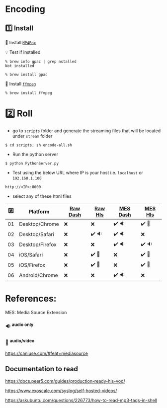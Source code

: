# Encoding 

## :one: Install

:pushpin: Install [`MP4Box`](https://formulae.brew.sh/formula/gpac)

:bulb: Test if installed

```
% brew info gpac | grep nstalled 
Not installed
```

```
% brew install gpac
```

:pushpin: Install [`ffmpeg`](https://formulae.brew.sh/formula/ffmpeg)

```
% brew install ffmpeg
```



# :two: Roll

* go to `scripts` folder and generate the streaming files that will be located under `stream` folder

```
$ cd scripts; sh encode-all.sh
```


* Run the python server

```
$ python PythonServer.py
```


* Test using the below URL where IP is your host i.e. `localhost` or `192.168.1.100`

```
http://<IP>:8000
```

*  select any of these html files

|:hash:| Platform        | [Raw Dash](scripts/raw-dash.html) | [Raw Hls](scripts/raw-hls.html) | [MES Dash](scripts/mes-dash.html)| [MES Hls](scripts/mes-hls.html) |
|------|-----------------|-----------------------------------|---------------------------------|----------------------------------------|---------------------------------|
| 01   | Desktop/Chrome  | :x:                               | :x:                             | :heavy_check_mark: :sound: | :heavy_check_mark:  :movie_camera: |
| 02   | Desktop/Safari  | :x:                               | :heavy_check_mark: :sound:        | :heavy_check_mark: :sound: | :x: |
| 03   | Desktop/Firefox | :x:                               | :x:                             | :heavy_check_mark: :sound: | :heavy_check_mark:  :sound: |
| 04   | iOS/Safari      | :x:                               | :heavy_check_mark: :movie_camera: | :x: | :heavy_check_mark:  :movie_camera: |
| 05   | iOS/Firefox     | :x:                               | :heavy_check_mark: :movie_camera: | :x: | :heavy_check_mark:  :movie_camera: |
| 06   | Android/Chrome  | :x:                               | :x: | :heavy_check_mark: :sound: | :x:   |

# References:

MES: Media Source Extension

### :sound: <sup>audio only</sup>
### :movie_camera: <sup>audio/video</sup> 

https://caniuse.com/#feat=mediasource


## Documentation to read

https://docs.peer5.com/guides/production-ready-hls-vod/


https://www.exoscale.com/syslog/self-hosted-videos/

https://askubuntu.com/questions/226773/how-to-read-mp3-tags-in-shell
